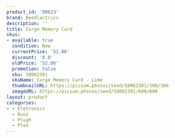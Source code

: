 ```yaml
---
product_id: '00623'
brand: Beedlectrics
description: ''
title: Corge Memory Card
skus:
- available: true
  condition: New
  currentPrice: '52.06'
  discount: '0.0'
  oldPrice: '52.06'
  promotion: false
  sku: S0062301
  skuName: Corge Memory Card - Lime
  thumbnailURL: https://picsum.photos/seed/S0062301/300/300
  imageURL: https://picsum.photos/seed/S0062301/600/600
layout: product
categories:
- - Eletronics
  - Quuz
  - Plugh
  - Ploo
---
```


